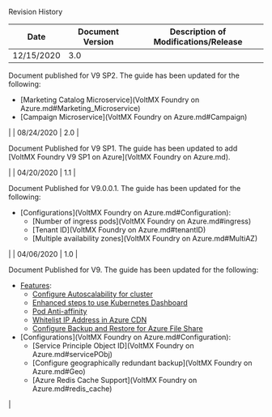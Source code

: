 ﻿ 

Revision History

  
| Date | Document Version | Description of Modifications/Release |
| --- | --- | --- |
| 12/15/2020 | 3.0 | 
Document published for V9 SP2. The guide has been updated for the following:

*   [Marketing Catalog Microservice](VoltMX Foundry on Azure.md#Marketing_Microservice)
*   [Campaign Microservice](VoltMX Foundry on Azure.md#Campaign)

 |
| 08/24/2020 | 2.0 | 

Document Published for V9 SP1. The guide has been updated to add [VoltMX Foundry V9 SP1 on Azure](VoltMX Foundry on Azure.md).

 |
| 04/20/2020 | 1.1 | 

Document Published for V9.0.0.1. The guide has been updated for the following:

*   [Configurations](VoltMX Foundry on Azure.md#Configuration):
    *   [Number of ingress pods](VoltMX Foundry on Azure.md#ingress)
    *   [Tenant ID](VoltMX Foundry on Azure.md#tenantID)
    *   [Multiple availability zones](VoltMX Foundry on Azure.md#MultiAZ)

 |
| 04/06/2020 | 1.0 | 

Document Published for V9. The guide has been updated for the following:

*   [Features](Appendices.md):
    *   [Configure Autoscalability for cluster](Appendices.md#Autoscaling)
    *   [Enhanced steps to use Kubernetes Dashboard](Appendices.md#Kubernet)
    *   [Pod Anti-affinity](Appendices.md#Pod)
    *   [Whitelist IP Address in Azure CDN](Appendices.md#Whitelist)
    *   [Configure Backup and Restore for Azure File Share](Appendices.md#AFS)
*   [Configurations](VoltMX Foundry on Azure.md#Configuration):
    *   [Service Principle Object ID](VoltMX Foundry on Azure.md#servicePObj)
    *   [Configure geographically redundant backup](VoltMX Foundry on Azure.md#Geo)
    *   [Azure Redis Cache Support](VoltMX Foundry on Azure.md#redis_cache)

 |
